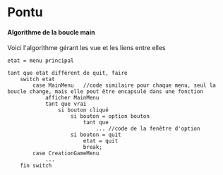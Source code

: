 # Pontu
#### Algorithme de la boucle main

Voici l'algorithme gérant les vue et les liens entre elles
```
etat = menu principal

tant que etat différent de quit, faire
    switch etat
        case MainMenu   //code similaire pour chaque menu, seul la boucle change, mais elle peut être encapsulé dans une fonction
            afficher MainMenu
            tant que vrai
                si bouton cliqué
                    si bouton = option bouton
                        tant que
                            ... //code de la fenêtre d'option
                    si bouton = quit
                        etat = quit
                        break;
        case CreationGameMenu
            ...
    fin switch
```

